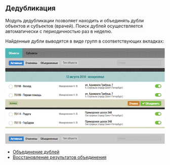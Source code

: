 ## Дедубликация

Модуль дедубликации позволяет находить и объединять дубли объектов и субъектов (врачей). 
Поиск дублей осуществляется автоматически с периодичностью раз в неделю.

Найденные дубли выводятся в виде групп в соответствующих вкладках:

![](../images/tools-deduplication-ui.png)

![](../images/tools-deduplication-ui-toolbar.png)

- [Объединение дублей](tools-deduplication-merge.html)
- [Восстановление результатов объединения](tools-deduplication-cancel.html)

